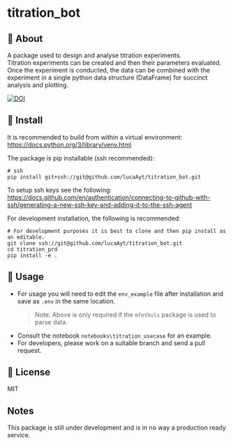 # titration_bot

## 🚀 About

A package used to design and analyse titration experiments.<br> 
Titration experiments can be created and then their parameters evaluated. Once the experiment is conducted,
the data can be combined with the experiment in a single python data structure (DataFrame) for succinct analysis and plotting.

[![DOI](https://zenodo.org/badge/DOI/10.5281/zenodo.15044644.svg)](https://doi.org/10.5281/zenodo.15044644)

## 🔧 Install
It is recommended to build from within a virtual environment:<br> 
https://docs.python.org/3/library/venv.html

The package is pip installable (ssh recommended):
```shell
# ssh
pip install git+ssh://git@github.com/lucaAyt/titration_bot.git
```
To setup ssh keys see the following:<br>
https://docs.github.com/en/authentication/connecting-to-github-with-ssh/generating-a-new-ssh-key-and-adding-it-to-the-ssh-agent

For development installation, the following is recommended:
```shell
# For development purposes it is best to clone and then pip install as an editable.
git clone ssh://git@github.com/lucaAyt/titration_bot.git
cd titration_prd
pip install -e .
```

## 🚁 Usage


- For usage you will need to edit the `env_example` file after installation and save as `.env` in the same location.
    >Note: Above is only required if the `mfethuls` package is used to parse data.
- Consult the notebook ``notebooks\titration_usecase`` for an example.
- For developers, please work on a suitable branch and send a pull request.

## 📃 License

MIT

## Notes
This package is still under development and is in no way a production ready service.


